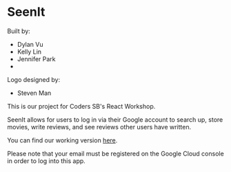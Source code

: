 # SeenIt
Built by:
* Dylan Vu
* Kelly Lin
* Jennifer Park
* 
Logo designed by:
* Steven Man

This is our project for Coders SB's React Workshop.

SeenIt allows for users to log in via their Google account to search up, store movies, write reviews, and see reviews other users have written.

You can find our working version [here](http://seenit-bfe8f.web.app/).

Please note that your email must be registered on the Google Cloud console in order to log into this app.
